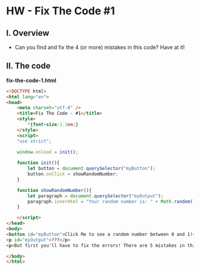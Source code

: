 # HW - Fix The Code #1

## I. Overview
- Can you find and fix the 4 (or more) mistakes in this code? Have at it!

## II. The code

**fix-the-code-1.html**

```html
<!DOCTYPE html>
<html lang="en">
<head>
	<meta charset="utf-8" />
	<title>Fix The Code - #1</title>
	<style>
		*{font-size:1.3em;}
	</style>
	<script>
	"use strict";

	window.onload = init();
	
	function init(){
		let button = document.querySelector("myButton");
		button.onClick = showRandomNumber;
	}

	function showRandomNumber(){
		let paragraph = document.querySelector("myOutput");
		paragraph.innerHtml = "Your random number is: " + Math.random();
	}

	</script>
</head>
<body>
<button id="myButton">Click Me to see a random number between 0 and 1!</button>
<p id="myOutput">???</p>
<p>But first you'll have to fix the errors! There are 5 mistakes in this code - can you find and fix them all - without modifying the HTML?</p>

</body>
</html>
```
